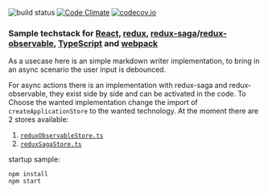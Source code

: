 ![build status](https://travis-ci.org/KalleOtt/react-ts-sample.svg?branch=master)
[![Code Climate](https://codeclimate.com/github/KalleOtt/react-ts-sample/badges/gpa.svg)](https://codeclimate.com/github/KalleOtt/react-ts-sample)
[![codecov.io](https://codecov.io/github/KalleOtt/react-ts-sample/coverage.svg?branch=master)](https://codecov.io/gh/KalleOtt/react-ts-sample?branch=master)

### Sample techstack for [React](https://facebook.github.io/react/), [redux](redux.js.org), [redux-saga](https://github.com/yelouafi/redux-saga)/[redux-observable](https://redux-observable.js.org/), [TypeScript](https://github.com/Microsoft/TypeScript) and [webpack](https://github.com/webpack/webpack)

As a usecase here is an simple markdown writer implementation, 
to bring in an async scenario the user input is debounced.

For async actions there is an implementation with redux-saga and redux-observable, 
they exist side by side and can be activated in the code. 
To Choose the wanted implementation change the import of 
```createApplicationStore``` to the wanted technology. At the moment there are 2 
stores available:

1. [```reduxObservableStore.ts```](src/store/reduxObservableStore.ts)
2. [```reduxSagaStore.ts```](src/store/reduxSagaStore.ts)


startup sample:

```
npm install
npm start
```
